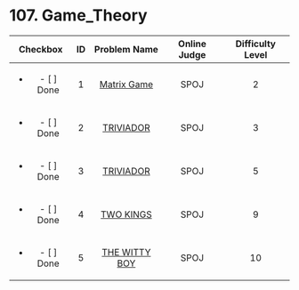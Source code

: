 # 107. Game_Theory


| Checkbox | ID | Problem Name|Online Judge|Difficulty Level|
|:---:|:---:|:---:|:---:|:---:|
|<ul><li>- [ ] Done</li></ul>|1|[Matrix Game](http://www.spoj.com/problems/MATGAME/)|SPOJ|2|
|<ul><li>- [ ] Done</li></ul>|2|[TRIVIADOR](http://www.spoj.com/problems/TWOKINGS/)|SPOJ|3|
|<ul><li>- [ ] Done</li></ul>|3|[TRIVIADOR](http://www.spoj.com/problems/QWERTY04/)|SPOJ|5|
|<ul><li>- [ ] Done</li></ul>|4|[TWO KINGS](http://www.spoj.com/problems/CONQUER/)|SPOJ|9|
|<ul><li>- [ ] Done</li></ul>|5|[THE WITTY BOY](http://www.spoj.com/problems/WITTYBOY/)|SPOJ|10|
